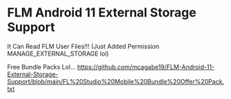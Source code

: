 # FLM Android 11 External Storage Support
It Can Read FLM User Files!!!
(Just Added Permission MANAGE_EXTERNAL_STORAGE lol)

Free Bundle Packs Lol...
https://github.com/mcagabe19/FLM-Android-11-External-Storage-Support/blob/main/FL%20Studio%20Mobile%20Bundle%20Offer%20Pack.txt

